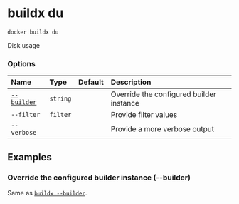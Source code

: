 # buildx du

```
docker buildx du
```

<!---MARKER_GEN_START-->
Disk usage

### Options

| Name                    | Type     | Default | Description                              |
|:------------------------|:---------|:--------|:-----------------------------------------|
| [`--builder`](#builder) | `string` |         | Override the configured builder instance |
| `--filter`              | `filter` |         | Provide filter values                    |
| `--verbose`             |          |         | Provide a more verbose output            |


<!---MARKER_GEN_END-->

## Examples

### <a name="builder"></a> Override the configured builder instance (--builder)

Same as [`buildx --builder`](buildx.md#builder).
